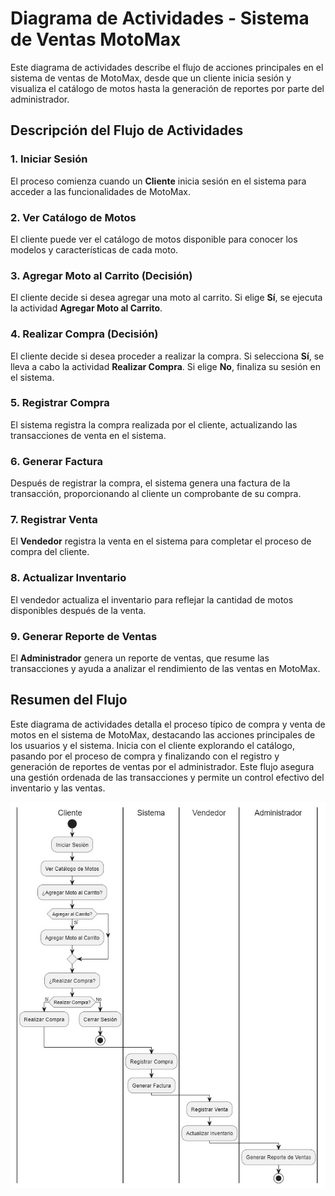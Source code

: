 # Diagrama de Actividades - Sistema de Ventas MotoMax

Este diagrama de actividades describe el flujo de acciones principales en el sistema de ventas de MotoMax, desde que un cliente inicia sesión y visualiza el catálogo de motos hasta la generación de reportes por parte del administrador.

## Descripción del Flujo de Actividades

### 1. Iniciar Sesión
El proceso comienza cuando un **Cliente** inicia sesión en el sistema para acceder a las funcionalidades de MotoMax.

### 2. Ver Catálogo de Motos
El cliente puede ver el catálogo de motos disponible para conocer los modelos y características de cada moto.

### 3. Agregar Moto al Carrito (Decisión)
El cliente decide si desea agregar una moto al carrito. Si elige **Sí**, se ejecuta la actividad **Agregar Moto al Carrito**.

### 4. Realizar Compra (Decisión)
El cliente decide si desea proceder a realizar la compra. Si selecciona **Sí**, se lleva a cabo la actividad **Realizar Compra**. Si elige **No**, finaliza su sesión en el sistema.

### 5. Registrar Compra
El sistema registra la compra realizada por el cliente, actualizando las transacciones de venta en el sistema.

### 6. Generar Factura
Después de registrar la compra, el sistema genera una factura de la transacción, proporcionando al cliente un comprobante de su compra.

### 7. Registrar Venta
El **Vendedor** registra la venta en el sistema para completar el proceso de compra del cliente.

### 8. Actualizar Inventario
El vendedor actualiza el inventario para reflejar la cantidad de motos disponibles después de la venta.

### 9. Generar Reporte de Ventas
El **Administrador** genera un reporte de ventas, que resume las transacciones y ayuda a analizar el rendimiento de las ventas en MotoMax.

## Resumen del Flujo

Este diagrama de actividades detalla el proceso típico de compra y venta de motos en el sistema de MotoMax, destacando las acciones principales de los usuarios y el sistema. Inicia con el cliente explorando el catálogo, pasando por el proceso de compra y finalizando con el registro y generación de reportes de ventas por el administrador. Este flujo asegura una gestión ordenada de las transacciones y permite un control efectivo del inventario y las ventas.

![DiagramaActividades](actividades.jpg)